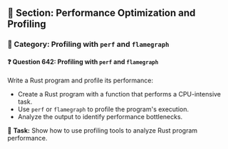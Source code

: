 ## 📘 Section: Performance Optimization and Profiling  
### 🔹 Category: Profiling with `perf` and `flamegraph`  
#### ❓ Question 642: Profiling with `perf` and `flamegraph`

Write a Rust program and profile its performance:

- Create a Rust program with a function that performs a CPU-intensive task.
- Use `perf` or `flamegraph` to profile the program's execution.
- Analyze the output to identify performance bottlenecks.

🔧 **Task:** Show how to use profiling tools to analyze Rust program performance.
